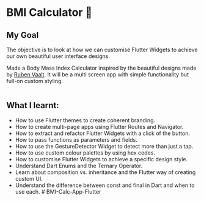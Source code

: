 # BMI Calculator 💪

## My Goal

The objective is to look at how we can customise Flutter Widgets to achieve our own beautiful user interface designs.

Made a Body Mass Index Calculator inspired by the beautiful designs made by [Ruben Vaalt](https://dribbble.com/shots/4585382-Simple-BMI-Calculator). It will be a multi screen app with simple functionality but full-on custom styling.

<img scr="https://github.com/londonappbrewery/Images/blob/master/bmi-calc-demo.gif">

## What I learnt:

- How to use Flutter themes to create coherent branding.
- How to create multi-page apps using Flutter Routes and Navigator.
- How to extract and refactor Flutter Widgets with a click of the button.
- How to pass functions as parameters and fields.
- How to use the GestureDetector Widget to detect more than just a tap.
- How to use custom colour palettes by using hex codes.
- How to customise Flutter Widgets to achieve a specific design style.
- Understand Dart Enums and the Ternary Operator.
- Learn about composition vs. inheritance and the Flutter way of creating custom UI.
- Understand the difference between const and final in Dart and when to use each.
  #   B M I - C a l c - A p p - F l u t t e r 
   
   
